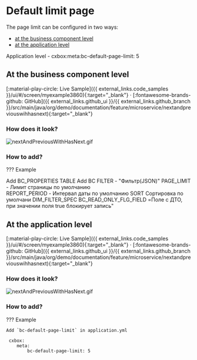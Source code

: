 # Default limit page
The page limit can be configured in two ways: 

* [at the business component level](#bc-default-page-limit)
* [at the application level](#app-default-page-limit)
 
Application level - cxbox:meta:bc-default-page-limit: 5
 
## <a id="bc-default-page-limit">At the business component level</a>
[:material-play-circle: Live Sample]({{ external_links.code_samples }}/ui/#/screen/myexample3860){:target="_blank"} ·
[:fontawesome-brands-github: GitHub]({{ external_links.github_ui }}/{{ external_links.github_branch }}/src/main/java/org/demo/documentation/feature/microservice/nextandpreviouswihhasnext){:target="_blank"}

### How does it look?
![nextAndPreviousWithHasNext.gif](nextAndPreviousWithHasNext.gif)

### How to add?
??? Example

   Add  BC_PROPERTIES TABLE
    Add 
   BC
   FILTER - "Фильтр(JSON)"
   PAGE_LIMIT      - Лимит страницы по умолчанию  
   REPORT_PERIOD - Интервал даты по умолчанию
   SORT Сортировка по умолчани
   DIM_FILTER_SPEC
   BC_READ_ONLY_FLG_FIELD =Поле с ДТО, при значении поля true блокирует запись"
  

## <a id="app-default-page-limit">At the application level</a>
[:material-play-circle: Live Sample]({{ external_links.code_samples }}/ui/#/screen/myexample3860){:target="_blank"} ·
[:fontawesome-brands-github: GitHub]({{ external_links.github_ui }}/{{ external_links.github_branch }}/src/main/java/org/demo/documentation/feature/microservice/nextandpreviouswihhasnext){:target="_blank"}

### How does it look?
![nextAndPreviousWithHasNext.gif](nextAndPreviousWithHasNext.gif)

### How to add?
??? Example

    Add `bc-default-page-limit` in application.yml  

     cxbox:
        meta:
            bc-default-page-limit: 5
 